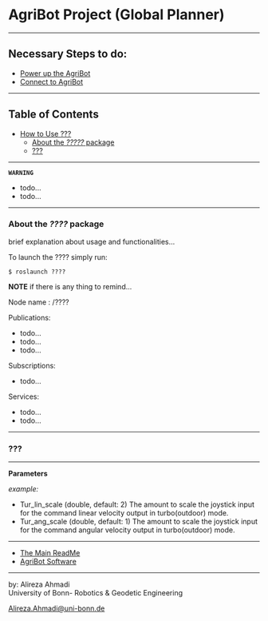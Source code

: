 # AgriBot Project (Global Planner)

<!-- <div align="center">
	<img src="/doc/images/joystick_top.png" alt="JoystickTop" width="450" title="JoystickTop"/>
</div> -->

---

## **Necessary Steps to do**:
* [Power up the AgriBot](https://github.com/PRBonn/Agribot/blob/master/doc/api/agribot_joystick.md#about-the-agribot_joy-package)
* [Connect to AgriBot](https://github.com/PRBonn/Agribot/blob/master/doc/connect.md)

---

## Table of Contents
- [How to Use ???]()
  - [About the *?????* package]()
  - [???]()

---

**`WARNING`** 
- todo...
- todo...

---

### About the *????* package
brief explanation about usage and functionalities...


To launch the ???? simply run: 
```
$ roslaunch ????
```

**NOTE** if there is any thing to remind...

Node name : /????

Publications: 
 * todo...
 * todo...
 * todo...

Subscriptions: 
 * todo...

Services: 
 * todo...
 * todo...

---

### ???

--- 

**Parameters**

*example:*
* Tur_lin_scale (double, default: 2)
The amount to scale the joystick input for the command linear velocity output in turbo(outdoor) mode.
* Tur_ang_scale (double, default: 1)
The amount to scale the joystick input for the command angular velocity output in turbo(outdoor) mode.



--- 
* [The Main ReadMe](https://github.com/PRBonn/Agribot/blob/master/README.md)
* [AgriBot Software](https://github.com/PRBonn/Agribot/blob/master/doc/api.md) 

--- 
 by: Alireza Ahmadi                                     
 University of Bonn- Robotics & Geodetic Engineering
 
 Alireza.Ahmadi@uni-bonn.de                             
 [](https://www.AlirezaAhmadi.xyz)
